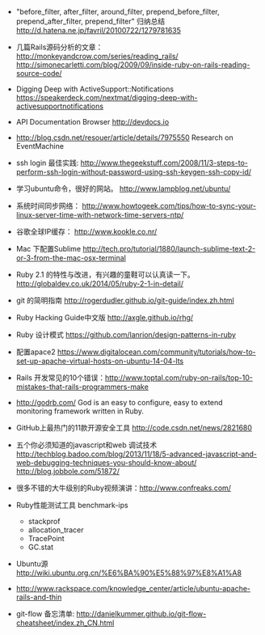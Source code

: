 * "before_filter, after_filter, around_filter, prepend_before_filter, prepend_after_filter, prepend_filter" 归纳总结
   http://d.hatena.ne.jp/favril/20100722/1279781635

* 几篇Rails源码分析的文章： 
   http://monkeyandcrow.com/series/reading_rails/
   http://simonecarletti.com/blog/2009/09/inside-ruby-on-rails-reading-source-code/

* Digging Deep with ActiveSupport::Notifications https://speakerdeck.com/nextmat/digging-deep-with-activesupportnotifications

* API Documentation Browser  http://devdocs.io

* http://blog.csdn.net/resouer/article/details/7975550 Research on EventMachine

* ssh login 最佳实践: http://www.thegeekstuff.com/2008/11/3-steps-to-perform-ssh-login-without-password-using-ssh-keygen-ssh-copy-id/

* 学习ubuntu命令，很好的网站。
http://www.lampblog.net/ubuntu/

* 系统时间同步网络： http://www.howtogeek.com/tips/how-to-sync-your-linux-server-time-with-network-time-servers-ntp/

* 谷歌全球IP缓存： http://www.kookle.co.nr/

* Mac 下配置Sublime http://tech.pro/tutorial/1880/launch-sublime-text-2-or-3-from-the-mac-osx-terminal

* Ruby 2.1 的特性与改进，有兴趣的童鞋可以认真读一下。 http://globaldev.co.uk/2014/05/ruby-2-1-in-detail/ 

* git 的简明指南 http://rogerdudler.github.io/git-guide/index.zh.html 

* Ruby Hacking Guide中文版 http://axgle.github.io/rhg/ 
* Ruby 设计模式 https://github.com/lanrion/design-patterns-in-ruby 
* 配置apace2 https://www.digitalocean.com/community/tutorials/how-to-set-up-apache-virtual-hosts-on-ubuntu-14-04-lts
* Rails 开发常见的10个错误：http://www.toptal.com/ruby-on-rails/top-10-mistakes-that-rails-programmers-make
* http://godrb.com/ God is an easy to configure, easy to extend monitoring framework written in Ruby.
* GitHub上最热门的11款开源安全工具 http://code.csdn.net/news/2821680
* 五个你必须知道的javascript和web 调试技术 http://techblog.badoo.com/blog/2013/11/18/5-advanced-javascript-and-web-debugging-techniques-you-should-know-about/ http://blog.jobbole.com/51872/
* 很多不错的大牛级别的Ruby视频演讲：http://www.confreaks.com/
* Ruby性能测试工具 benchmark-ips

   * stackprof
   * allocation_tracer
   * TracePoint
   * GC.stat
* Ubuntu源 http://wiki.ubuntu.org.cn/%E6%BA%90%E5%88%97%E8%A1%A8
* http://www.rackspace.com/knowledge_center/article/ubuntu-apache-rails-and-thin

* git-flow 备忘清单: http://danielkummer.github.io/git-flow-cheatsheet/index.zh_CN.html

